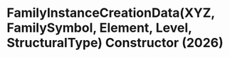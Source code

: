 # FamilyInstanceCreationData(XYZ, FamilySymbol, Element, Level, StructuralType) Constructor (2026)

﻿